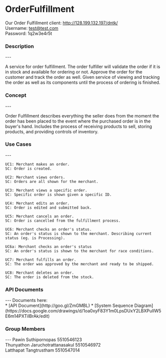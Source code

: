 OrderFulfillment
================
Our Order Fulfillment client: http://128.199.132.197/dntk/ <br>
Username: test@test.com <br>
Password: 1q2w3e4r5t <br>

<h3>Description</h3>
---

A service for order fulfillment. The order fulfiller will validate the order if it is in stock and available for ordering or not. Approve the order for the customer and track the order as well. Given service of viewing and tracking the order as well as its components until the process of ordering is finished.

<h3>Concept</h3>
---

Order Fulfillment describes everything the seller does from the moment the order has been placed to the event where the purchased order is in the buyer's hand. Includes the process of receiving products to sell, storing products, and providing controls of inventory.

<h3>Use Cases</h3>
---

```
UC1: Merchant makes an order.
SC: Order is created.
```
```
UC2: Merchant views orders.
SC: Orders are all shown for the merchant.
```
```
UC3: Merchant views a specific order.
SC: Specific order is shown given a specific ID.
```
```
UC4: Merchant edits an order.
SC: Order is edited and submitted back.
```
```
UC5: Merchant cancels an order.
SC: Order is cancelled from the fulfillment process.
```
```
UC6: Merchant checks an order's status.
SC: An order's status is shown to the merchant. Describing current status (eg. is Processing).

UC6a: Merchant checks an order's status
SC: An order's status is shown to the merchant for race conditions.
```
```
UC7: Merchant fulfills an order.
SC: The order was approved by the merchant and ready to be shipped.
```
```
UC8: Merchant deletes an order.
SC: The order is deleted from the stock.
```
<h3>API Documents</h3>
---
Documents here:<br>
* [API Document](http://goo.gl/ZmGMBL)
* [System Sequence Diagram] (https://docs.google.com/drawings/d/1oa0xyF83Y1m0LpsDUxY2LBXPuIIW5E6m14PXTilBrAk/edit)

<h3>Group Members</h3>
---
Pawin Suthipornopas 5510546123 <br>
Thunyathon Jaruchotrattanasakul 5510546972 <br>
Latthapat Tangtrustham 5510547014
